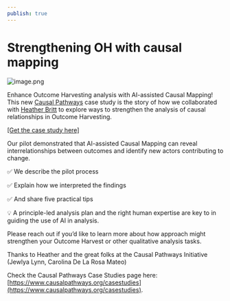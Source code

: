 ```yaml
---
publish: true
---
```

# Strengthening OH with causal mapping

![image.png](image.png)

Enhance Outcome Harvesting analysis with AI-assisted Causal Mapping! This new [Causal Pathways](https://www.causalpathways.org/) case study is the story of how we collaborated with [Heather Britt](https://heatherbritt.com/) to explore ways to strengthen the analysis of causal relationships in Outcome Harvesting.

[[Get the case study here]](https://5a867cea-2d96-4383-acf1-7bc3d406cdeb.usrfiles.com/ugd/5a867c_ad000813c80747baa85c7bd5ffaf0442.pdf)

Our pilot demonstrated that AI-assisted Causal Mapping can reveal interrelationships between outcomes and identify new actors contributing to change. 

✅ We describe the pilot process

✅ Explain how we interpreted the findings

✅ And share five practical tips

💡 A principle-led analysis plan and the right human expertise are key to in guiding the use of AI in analysis.

Please reach out if you’d like to learn more about how approach might strengthen your Outcome Harvest or other qualitative analysis tasks.

Thanks to Heather and the great folks at the Causal Pathways Initiative (Jewlya Lynn, Carolina De La Rosa Mateo)

Check the Causal Pathways Case Studies page here: [https://www.causalpathways.org/casestudies](https://www.causalpathways.org/casestudies).